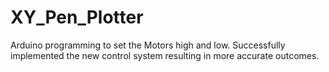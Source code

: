 # XY_Pen_Plotter

Arduino programming to set the Motors high and low. 
Successfully implemented the new control system resulting in more accurate outcomes.
